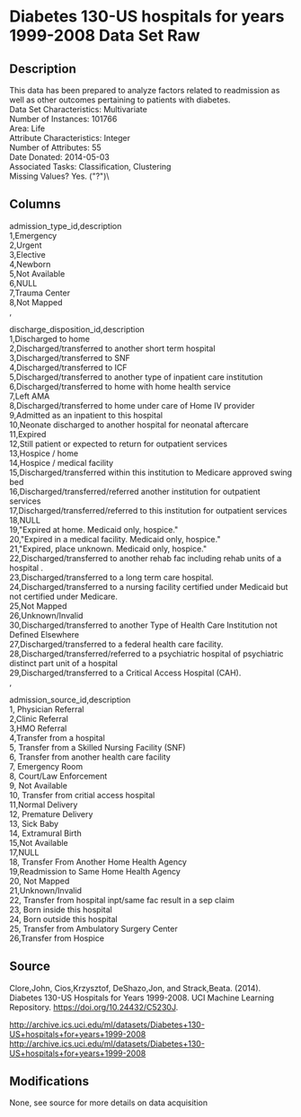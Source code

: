 # Diabetes 130-US hospitals for years 1999-2008 Data Set Raw

## Description

This data has been prepared to analyze factors related to readmission as well as other outcomes pertaining to patients with diabetes.\
Data Set Characteristics: Multivariate\
Number of Instances: 101766\
Area: Life\
Attribute Characteristics: Integer\
Number of Attributes: 55\
Date Donated: 2014-05-03\
Associated Tasks: Classification, Clustering\
Missing Values? Yes. ("?")\

## Columns

admission_type_id,description\
1,Emergency\
2,Urgent\
3,Elective\
4,Newborn\
5,Not Available\
6,NULL\
7,Trauma Center\
8,Not Mapped\
,

discharge_disposition_id,description\
1,Discharged to home\
2,Discharged/transferred to another short term hospital\
3,Discharged/transferred to SNF\
4,Discharged/transferred to ICF\
5,Discharged/transferred to another type of inpatient care institution\
6,Discharged/transferred to home with home health service\
7,Left AMA\
8,Discharged/transferred to home under care of Home IV provider\
9,Admitted as an inpatient to this hospital\
10,Neonate discharged to another hospital for neonatal aftercare\
11,Expired\
12,Still patient or expected to return for outpatient services\
13,Hospice / home\
14,Hospice / medical facility\
15,Discharged/transferred within this institution to Medicare approved swing bed\
16,Discharged/transferred/referred another institution for outpatient services\
17,Discharged/transferred/referred to this institution for outpatient services\
18,NULL\
19,"Expired at home. Medicaid only, hospice."\
20,"Expired in a medical facility. Medicaid only, hospice."\
21,"Expired, place unknown. Medicaid only, hospice."\
22,Discharged/transferred to another rehab fac including rehab units of a hospital .\
23,Discharged/transferred to a long term care hospital.\
24,Discharged/transferred to a nursing facility certified under Medicaid but not certified under Medicare.\
25,Not Mapped\
26,Unknown/Invalid\
30,Discharged/transferred to another Type of Health Care Institution not Defined Elsewhere\
27,Discharged/transferred to a federal health care facility.\
28,Discharged/transferred/referred to a psychiatric hospital of psychiatric distinct part unit of a hospital\
29,Discharged/transferred to a Critical Access Hospital (CAH).\
,

admission_source_id,description\
1, Physician Referral\
2,Clinic Referral\
3,HMO Referral\
4,Transfer from a hospital\
5, Transfer from a Skilled Nursing Facility (SNF)\
6, Transfer from another health care facility\
7, Emergency Room\
8, Court/Law Enforcement\
9, Not Available\
10, Transfer from critial access hospital\
11,Normal Delivery\
12, Premature Delivery\
13, Sick Baby\
14, Extramural Birth\
15,Not Available\
17,NULL\
18, Transfer From Another Home Health Agency\
19,Readmission to Same Home Health Agency\
20, Not Mapped\
21,Unknown/Invalid\
22, Transfer from hospital inpt/same fac result in a sep claim\
23, Born inside this hospital\
24, Born outside this hospital\
25, Transfer from Ambulatory Surgery Center\
26,Transfer from Hospice


## Source

Clore,John, Cios,Krzysztof, DeShazo,Jon, and Strack,Beata. (2014). Diabetes 130-US Hospitals for Years 1999-2008. UCI Machine Learning Repository. https://doi.org/10.24432/C5230J.

http://archive.ics.uci.edu/ml/datasets/Diabetes+130-US+hospitals+for+years+1999-2008
http://archive.ics.uci.edu/ml/datasets/Diabetes+130-US+hospitals+for+years+1999-2008

## Modifications

None, see source for more details on data acquisition
